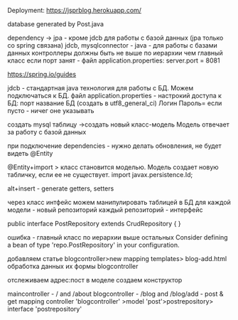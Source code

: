 Deployment:
https://jsprblog.herokuapp.com/

database generated by Post.java


dependency -> jpa - кроме jdcb для работы с базой данных (jpa только со spring связана)
jdcb, mysqlconnector - java - для работы с базами данных
контроллеры должны быть не выше по иерархии чем главный класс
если порт занят - файл application.properties: server.port = 8081

https://spring.io/guides

jdcb - стандартная java технология для работы с БД. Можем подключаться к БД.
файл application.properties - настрокий доступа к БД:
порт
название БД (создать в utf8_general_ci)
Логин
Пароль= если пусто - ничег оне указывать


создать mysql таблицу ->создать новый класс-модель
Модель отвечает за работу с базой данных

при подключение dependencies - нужно делать обновления, не будет видеть @Entity

@Entity+import > класс становится моделью. Модель создает новую табличку, если ее не существует.
import javax.persistence.Id;

alt+insert - generate getters, setters

через класс интфейс можем манипулировать таблицей в БД
для каждой модели - новый репозиторий
каждый репозиторий - интерфейс

public interface PostRepository extends CrudRepository {
}

ошибка - главный класс по иерархии выше остальных
Consider defining a bean of type 'repo.PostRepository' in your configuration.


добавляем статье
blogcontroller>new mapping
templates> blog-add.html 
обработка данных их формы
blogcontroller

отслеживаем адрес:пост
в моделе создаем конструктор

maincontroller - / and /about
blogcontroller - /blog and /blog/add - post & get mapping
controller 'blogcontroller' >model 'post'>postrepository> interface 'postrepository'
